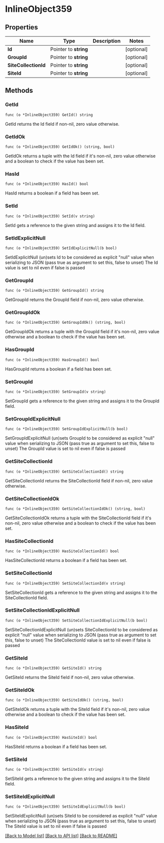 # InlineObject359

## Properties

Name | Type | Description | Notes
------------ | ------------- | ------------- | -------------
**Id** | Pointer to **string** |  | [optional] 
**GroupId** | Pointer to **string** |  | [optional] 
**SiteCollectionId** | Pointer to **string** |  | [optional] 
**SiteId** | Pointer to **string** |  | [optional] 

## Methods

### GetId

`func (o *InlineObject359) GetId() string`

GetId returns the Id field if non-nil, zero value otherwise.

### GetIdOk

`func (o *InlineObject359) GetIdOk() (string, bool)`

GetIdOk returns a tuple with the Id field if it's non-nil, zero value otherwise
and a boolean to check if the value has been set.

### HasId

`func (o *InlineObject359) HasId() bool`

HasId returns a boolean if a field has been set.

### SetId

`func (o *InlineObject359) SetId(v string)`

SetId gets a reference to the given string and assigns it to the Id field.

### SetIdExplicitNull

`func (o *InlineObject359) SetIdExplicitNull(b bool)`

SetIdExplicitNull (un)sets Id to be considered as explicit "null" value
when serializing to JSON (pass true as argument to set this, false to unset)
The Id value is set to nil even if false is passed
### GetGroupId

`func (o *InlineObject359) GetGroupId() string`

GetGroupId returns the GroupId field if non-nil, zero value otherwise.

### GetGroupIdOk

`func (o *InlineObject359) GetGroupIdOk() (string, bool)`

GetGroupIdOk returns a tuple with the GroupId field if it's non-nil, zero value otherwise
and a boolean to check if the value has been set.

### HasGroupId

`func (o *InlineObject359) HasGroupId() bool`

HasGroupId returns a boolean if a field has been set.

### SetGroupId

`func (o *InlineObject359) SetGroupId(v string)`

SetGroupId gets a reference to the given string and assigns it to the GroupId field.

### SetGroupIdExplicitNull

`func (o *InlineObject359) SetGroupIdExplicitNull(b bool)`

SetGroupIdExplicitNull (un)sets GroupId to be considered as explicit "null" value
when serializing to JSON (pass true as argument to set this, false to unset)
The GroupId value is set to nil even if false is passed
### GetSiteCollectionId

`func (o *InlineObject359) GetSiteCollectionId() string`

GetSiteCollectionId returns the SiteCollectionId field if non-nil, zero value otherwise.

### GetSiteCollectionIdOk

`func (o *InlineObject359) GetSiteCollectionIdOk() (string, bool)`

GetSiteCollectionIdOk returns a tuple with the SiteCollectionId field if it's non-nil, zero value otherwise
and a boolean to check if the value has been set.

### HasSiteCollectionId

`func (o *InlineObject359) HasSiteCollectionId() bool`

HasSiteCollectionId returns a boolean if a field has been set.

### SetSiteCollectionId

`func (o *InlineObject359) SetSiteCollectionId(v string)`

SetSiteCollectionId gets a reference to the given string and assigns it to the SiteCollectionId field.

### SetSiteCollectionIdExplicitNull

`func (o *InlineObject359) SetSiteCollectionIdExplicitNull(b bool)`

SetSiteCollectionIdExplicitNull (un)sets SiteCollectionId to be considered as explicit "null" value
when serializing to JSON (pass true as argument to set this, false to unset)
The SiteCollectionId value is set to nil even if false is passed
### GetSiteId

`func (o *InlineObject359) GetSiteId() string`

GetSiteId returns the SiteId field if non-nil, zero value otherwise.

### GetSiteIdOk

`func (o *InlineObject359) GetSiteIdOk() (string, bool)`

GetSiteIdOk returns a tuple with the SiteId field if it's non-nil, zero value otherwise
and a boolean to check if the value has been set.

### HasSiteId

`func (o *InlineObject359) HasSiteId() bool`

HasSiteId returns a boolean if a field has been set.

### SetSiteId

`func (o *InlineObject359) SetSiteId(v string)`

SetSiteId gets a reference to the given string and assigns it to the SiteId field.

### SetSiteIdExplicitNull

`func (o *InlineObject359) SetSiteIdExplicitNull(b bool)`

SetSiteIdExplicitNull (un)sets SiteId to be considered as explicit "null" value
when serializing to JSON (pass true as argument to set this, false to unset)
The SiteId value is set to nil even if false is passed

[[Back to Model list]](../README.md#documentation-for-models) [[Back to API list]](../README.md#documentation-for-api-endpoints) [[Back to README]](../README.md)


